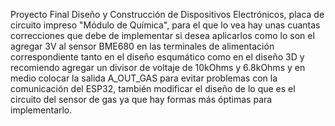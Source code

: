Proyecto Final Diseño y Construcción de Dispositivos Electrónicos, placa de circuito impreso "Módulo de Química", para el que lo vea hay unas cuantas correcciones que debe de implementar si desea aplicarlos como lo son 
el agregar 3V al sensor BME680 en las terminales de alimentación correspondiente tanto en el diseño esqumático como en el diseño 3D y recomiendo agregar un divisor de voltaje de 10kOhms y 6.8kOhms y en medio colocar la salida
A_OUT_GAS para evitar problemas con la comunicación del ESP32, también modificar el diseño de lo que es el circuito del sensor de gas ya que hay formas más óptimas para implementarlo.
